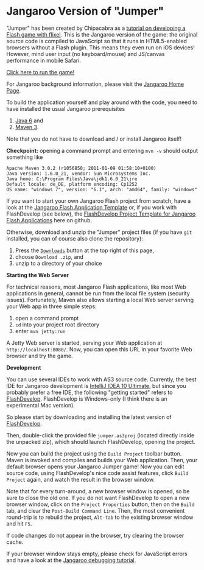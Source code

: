 Jangaroo Version of "Jumper"
============================

"Jumper" has been created by Chipacabra as a [tutorial on developing a Flash game with flixel](http://chipacabra.blogspot.com/2011/02/project-jumper-part-12-odds-and-ends.html). This is the Jangaroo version of the game: the original source code is compiled to JavaScript so that it runs in HTML5-enabled browsers without a Flash plugin. This means they even run on iOS devices! However, mind user input (no keyboard/mouse) and JS/canvas performance in mobile Safari.

[Click here to run the game!](http://www.jangaroo.net/files/examples/flash/jumper/)

For Jangaroo background information, please visit the [Jangaroo Home Page](http://www.jangaroo.net).

To build the application yourself and play around with the code, you need to have installed the usual Jangaroo prerequisites

1. [Java 6](http://java.sun.com/javase/downloads/) and
2. [Maven 3](http://maven.apache.org/download.html).

Note that you do not have to download and / or install Jangaroo itself!

**Checkpoint:** opening a command prompt and entering `mvn -v` should output something like

    Apache Maven 3.0.2 (r1056850; 2011-01-09 01:58:10+0100)
    Java version: 1.6.0_21, vendor: Sun Microsystems Inc.
    Java home: C:\Program Files\Java\jdk1.6.0_21\jre
    Default locale: de_DE, platform encoding: Cp1252
    OS name: "windows 7", version: "6.1", arch: "amd64", family: "windows"

If you want to start your own Jangaroo Flash project from scratch, have a look at the [Jangaroo Flash Application Template](https://github.com/fwienber/jooflash-app-template) or, if you work with FlashDevelop (see below), the [FlashDevelop Project Template for Jangaroo Flash Applications](https://github.com/fwienber/jooflash-fd-project) here on github.

Otherwise, download and unzip the "Jumper" project files (if you have `git` installed, you can of course also clone the repository):

1. Press the [`Downloads`](https://github.com/fwienber/jumper/archives/master) button at the top right of this page,
2. choose `Download .zip`, and
3. unzip to a directory of your choice

**Starting the Web Server**

For technical reasons, most Jangaroo Flash applications, like most Web applications in general, cannot be run from the local file system (security issues). Fortunately, Maven also allows starting a local Web server serving your Web app in three simple steps:

1. open a command prompt
2. `cd` into your project root directory
3. enter `mvn jetty:run`

A Jetty Web server is started, serving your Web application at `http://localhost:8080/`.
Now, you can open this URL in your favorite Web browser and try the game.

**Development**

You can use several IDEs to work with AS3 source code. Currently, the best IDE for Jangaroo development is [IntelliJ IDEA 10 Ultimate](http://www.jetbrains.com/idea/download/index.html), but since you probably prefer a free IDE, the following "getting started" refers to [FlashDevelop](http://www.flashdevelop.org). FlashDevelop is Windows-only (I think there is an experimental Mac version).

So please start by downloading and installing the latest version of [FlashDevelop](http://www.flashdevelop.org).

Then, double-click the provided file `jumper.as3proj` (located directly inside the unpacked zip), which should launch FlashDevelop, opening the project.

Now you can build the project using the `Build Project` toolbar button. Maven is invoked and compiles and builds your Web application.
Then, your default browser opens your Jangaroo Jumper game!
Now you can edit source code, using FlashDevelop's nice code assist features, click `Build Project` again, and watch the result in the browser window.

Note that for every turn-around, a new browser window is opened, so be sure to close the old one. If you do not want FlashDevelop to open a new browser window, click on the `Project Properties` button, then on the `Build` tab, and clear the `Post-Build Command Line`. Then, the most convenient round-trip is to rebuild the project, `Alt-Tab` to the existing browser window and hit `F5`.

If code changes do not appear in the browser, try clearing the browser cache.

If your browser window stays empty, please check for JavaScript errors and have a look at the [Jangaroo debugging tutorial](http://www.jangaroo.net/tutorial/debugging).
